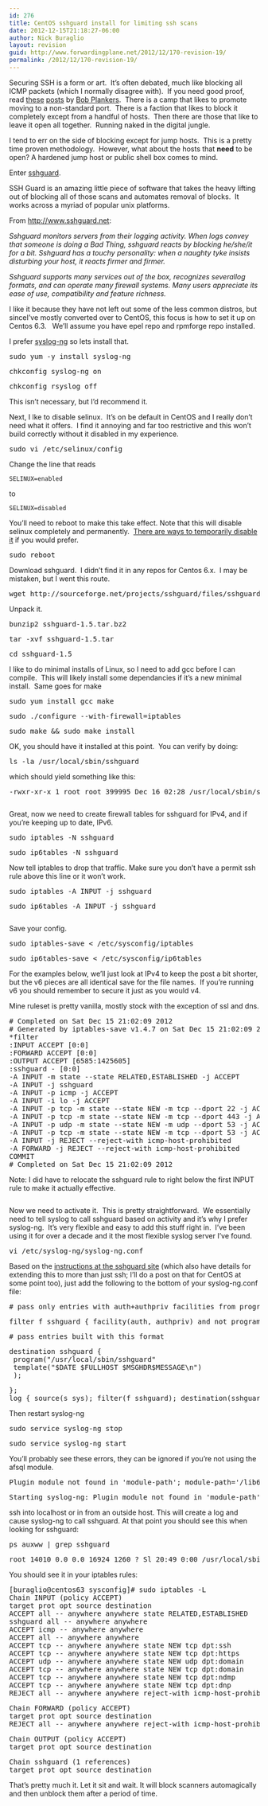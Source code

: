 ```yaml
---
id: 276
title: CentOS sshguard install for limiting ssh scans
date: 2012-12-15T21:18:27-06:00
author: Nick Buraglio
layout: revision
guid: http://www.forwardingplane.net/2012/12/170-revision-19/
permalink: /2012/12/170-revision-19/
---
```

Securing SSH is a form or art.  It&#8217;s often debated, much like blocking all ICMP packets (which I normally disagree with).  If you need good proof, read [these](http://lonesysadmin.net/2012/11/20/changing-sshd-port-numbers-continues-to-be-a-bad-idea/) [posts](http://lonesysadmin.net/2012/10/19/on-using-alternate-ports-for-ssh/) by [Bob Plankers](https://twitter.com/plankers).  There is a camp that likes to promote moving to a non-standard port.  There is a faction that likes to block it completely except from a handful of hosts.  Then there are those that like to leave it open all together.  Running naked in the digital jungle.

I tend to err on the side of blocking except for jump hosts.  This is a pretty time proven methodology.  However, what about the hosts that **need** to be open? A hardened jump host or public shell box comes to mind.

Enter [sshguard](http://www.sshguard.net).

SSH Guard is an amazing little piece of software that takes the heavy lifting out of blocking all of those scans and automates removal of blocks.  It works across a myriad of popular unix platforms.

From <http://www.sshguard.net>:

_Sshguard monitors servers from their logging activity. When logs convey that someone is doing a Bad Thing, sshguard reacts by blocking he/she/it for a bit. Sshguard has a touchy personality: when a naughty tyke insists disturbing your host, it reacts firmer and firmer._

_Sshguard supports many services out of the box, recognizes severallog formats, and can operate many firewall systems. Many users appreciate its ease of use, compatibility and feature richness._

I like it because they have not left out some of the less common distros, but sinceI&#8217;ve mostly converted over to CentOS, this focus is how to set it up on Centos 6.3.   We&#8217;ll assume you have epel repo and rpmforge repo installed.

I prefer [syslog-ng](http://www.balabit.com/network-security/syslog-ng) so lets install that.

<pre>sudo yum -y install syslog-ng</pre>

<pre>chkconfig syslog-ng on</pre>

<pre>chkconfig rsyslog off</pre>

This isn&#8217;t necessary, but I&#8217;d recommend it.

Next, I lke to disable selinux.  It&#8217;s on be default in CentOS and I really don&#8217;t need what it offers.  I find it annoying and far too restrictive and this won&#8217;t build correctly without it disabled in my experience.

<pre>sudo vi /etc/selinux/config</pre>

Change the line that reads

    SELINUX=enabled

to

    SELINUX=disabled

You&#8217;ll need to reboot to make this take effect. Note that this will disable selinux completely and permanently.  [There are ways to temporarily disable it](http://www.revsys.com/writings/quicktips/turn-off-selinux.html) if you would prefer.

<pre>sudo reboot</pre>

Download sshguard.  I didn&#8217;t find it in any repos for Centos 6.x.  I may be mistaken, but I went this route.

<pre>wget http://sourceforge.net/projects/sshguard/files/sshguard/sshguard-1.5/sshguard-1.5.tar.bz2/download</pre>

Unpack it.

<pre>bunzip2 sshguard-1.5.tar.bz2</pre>

<pre>tar -xvf sshguard-1.5.tar</pre>

<pre>cd sshguard-1.5</pre>

I like to do minimal installs of Linux, so I need to add gcc before I can compile.  This will likely install some dependancies if it&#8217;s a new minimal install.  Same goes for make

<pre>sudo yum install gcc make</pre>

<pre>sudo ./configure --with-firewall=iptables</pre>

<pre>sudo make && sudo make install</pre>

OK, you should have it installed at this point.  You can verify by doing:

<pre>ls -la /usr/local/sbin/sshguard</pre>

which should yield something like this:

<pre>-rwxr-xr-x 1 root root 399995 Dec 16 02:28 /usr/local/sbin/sshguard</pre>

<pre></pre>

Great, now we need to create firewall tables for sshguard for IPv4, and if you&#8217;re keeping up to date, IPv6.

<pre>sudo iptables -N sshguard</pre>

<pre>sudo ip6tables -N sshguard</pre>

Now tell iptables to drop that traffic. Make sure you don&#8217;t have a permit ssh rule above this line or it won&#8217;t work.

<pre>sudo iptables -A INPUT -j sshguard</pre>

<pre>sudo ip6tables -A INPUT -j sshguard</pre>

<pre></pre>

Save your config.  

<pre>sudo iptables-save &lt; /etc/sysconfig/iptables</pre>

<pre>sudo ip6tables-save &lt; /etc/sysconfig/ip6tables</pre>

For the examples below, we&#8217;ll just look at IPv4 to keep the post a bit shorter, but the v6 pieces are all identical save for the file names.  If you&#8217;re running v6 you should remember to secure it just as you would v4.

Mine ruleset is pretty vanilla, mostly stock with the exception of ssl and dns.

<pre># Completed on Sat Dec 15 21:02:09 2012
# Generated by iptables-save v1.4.7 on Sat Dec 15 21:02:09 2012
*filter
:INPUT ACCEPT [0:0]
:FORWARD ACCEPT [0:0]
:OUTPUT ACCEPT [6585:1425605]
:sshguard - [0:0]
-A INPUT -m state --state RELATED,ESTABLISHED -j ACCEPT 
-A INPUT -j sshguard 
-A INPUT -p icmp -j ACCEPT 
-A INPUT -i lo -j ACCEPT 
-A INPUT -p tcp -m state --state NEW -m tcp --dport 22 -j ACCEPT 
-A INPUT -p tcp -m state --state NEW -m tcp --dport 443 -j ACCEPT 
-A INPUT -p udp -m state --state NEW -m udp --dport 53 -j ACCEPT 
-A INPUT -p tcp -m state --state NEW -m tcp --dport 53 -j ACCEPT 
-A INPUT -j REJECT --reject-with icmp-host-prohibited 
-A FORWARD -j REJECT --reject-with icmp-host-prohibited 
COMMIT
# Completed on Sat Dec 15 21:02:09 2012</pre>

Note: I did have to relocate the sshguard rule to right below the first INPUT rule to make it actually effective.

<pre></pre>

Now we need to activate it.  This is pretty straightforward.  We essentially need to tell syslog to call sshguard based on activity and it&#8217;s why I prefer syslog-ng.  It&#8217;s very flexible and easy to add this stuff right in.  I&#8217;ve been using it for over a decade and it the most flexible syslog server I&#8217;ve found.  

<pre>vi /etc/syslog-ng/syslog-ng.conf</pre>

Based on the [instructions at the sshguard site](http://www.sshguard.net/docs/setup/getlogs/syslog-ng/) (which also have details for extending this to more than just ssh; I&#8217;ll do a post on that for CentOS at some point too), just add the following to the bottom of your syslog-ng.conf file:

<pre># pass only entries with auth+authpriv facilities from programs other than sshguard</pre>

<pre>filter f_sshguard { facility(auth, authpriv) and not program("sshguard"); };</pre>

<pre># pass entries built with this format</pre>

<pre>destination sshguard {
 program("/usr/local/sbin/sshguard"
 template("$DATE $FULLHOST $MSGHDR$MESSAGE\n")
 );</pre>

<pre>};
log { source(s_sys); filter(f_sshguard); destination(sshguard); };</pre>

Then restart syslog-ng

<pre>sudo service syslog-ng stop</pre>

<pre>sudo service syslog-ng start</pre>

<div>
  You&#8217;ll probably see these errors, they can be ignored if you&#8217;re not using the afsql module.
</div>

<div>
</div>

<pre>Plugin module not found in 'module-path'; module-path='/lib64/syslog-ng', module='afsql'</pre>

<pre>Starting syslog-ng: Plugin module not found in 'module-path'; module-path='/lib64/syslog-ng', module='afsql'</pre>

ssh into localhost or in from an outside host. This will create a log and cause syslog-ng to call sshguard. At that point you should see this when looking for sshguard:

<pre>ps auxww | grep sshguard</pre>

<pre>root 14010 0.0 0.0 16924 1260 ? Sl 20:49 0:00 /usr/local/sbin/sshguard</pre>

You should see it in your iptables rules:

<pre>[buraglio@centos63 sysconfig]# sudo iptables -L
Chain INPUT (policy ACCEPT)
target prot opt source destination 
ACCEPT all -- anywhere anywhere state RELATED,ESTABLISHED 
sshguard all -- anywhere anywhere 
ACCEPT icmp -- anywhere anywhere 
ACCEPT all -- anywhere anywhere 
ACCEPT tcp -- anywhere anywhere state NEW tcp dpt:ssh 
ACCEPT tcp -- anywhere anywhere state NEW tcp dpt:https 
ACCEPT udp -- anywhere anywhere state NEW udp dpt:domain 
ACCEPT tcp -- anywhere anywhere state NEW tcp dpt:domain 
ACCEPT tcp -- anywhere anywhere state NEW tcp dpt:ndmp 
ACCEPT tcp -- anywhere anywhere state NEW tcp dpt:dnp 
REJECT all -- anywhere anywhere reject-with icmp-host-prohibited</pre>

<pre>Chain FORWARD (policy ACCEPT)
target prot opt source destination 
REJECT all -- anywhere anywhere reject-with icmp-host-prohibited</pre>

<pre>Chain OUTPUT (policy ACCEPT)
target prot opt source destination</pre>

<pre>Chain sshguard (1 references)
target prot opt source destination</pre>

That&#8217;s pretty much it. Let it sit and wait. It will block scanners automagically and then unblock them after a period of time.